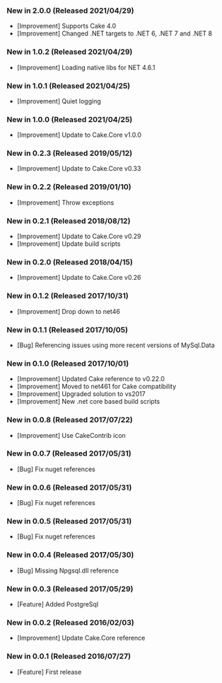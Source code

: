 ### New in 2.0.0 (Released 2021/04/29)
* [Improvement] Supports Cake 4.0
* [Improvement] Changed .NET targets to .NET 6, .NET 7 and .NET 8

### New in 1.0.2 (Released 2021/04/29)
* [Improvement] Loading native libs for NET 4.6.1

### New in 1.0.1 (Released 2021/04/25)
* [Improvement] Quiet logging

### New in 1.0.0 (Released 2021/04/25)
* [Improvement] Update to Cake.Core v1.0.0

### New in 0.2.3 (Released 2019/05/12)
* [Improvement] Update to Cake.Core v0.33

### New in 0.2.2 (Released 2019/01/10)
* [Improvement] Throw exceptions

### New in 0.2.1 (Released 2018/08/12)
* [Improvement] Update to Cake.Core v0.29
* [Improvement] Update build scripts

### New in 0.2.0 (Released 2018/04/15)
* [Improvement] Update to Cake.Core v0.26

### New in 0.1.2 (Released 2017/10/31)
* [Improvement] Drop down to net46

### New in 0.1.1 (Released 2017/10/05)
* [Bug] Referencing issues using more recent versions of MySql.Data

### New in 0.1.0 (Released 2017/10/01)
* [Improvement] Updated Cake reference to v0.22.0
* [Improvement] Moved to net461 for Cake compatibility
* [Improvement] Upgraded solution to vs2017
* [Improvement] New .net core based build scripts

### New in 0.0.8 (Released 2017/07/22)
* [Improvement] Use CakeContrib icon

### New in 0.0.7 (Released 2017/05/31)
* [Bug] Fix nuget references

### New in 0.0.6 (Released 2017/05/31)
* [Bug] Fix nuget references

### New in 0.0.5 (Released 2017/05/31)
* [Bug] Fix nuget references

### New in 0.0.4 (Released 2017/05/30)
* [Bug] Missing Npgsql.dll reference

### New in 0.0.3 (Released 2017/05/29)
* [Feature] Added PostgreSql

### New in 0.0.2 (Released 2016/02/03)
* [Improvement] Update Cake.Core reference

### New in 0.0.1 (Released 2016/07/27)
* [Feature] First release
